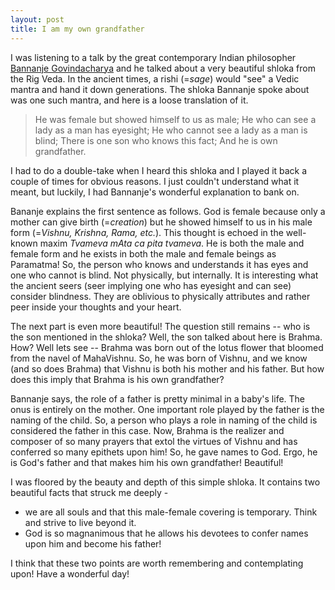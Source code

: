 ```yaml
---
layout: post
title: I am my own grandfather
---
```

I was listening to a talk by the great contemporary Indian philosopher [Bannanje Govindacharya](http://en.wikipedia.org/wiki/Bannanje_Govindacharya) and he talked about a very beautiful shloka from the Rig Veda. In the ancient times, a rishi (=*sage*) would "see" a Vedic mantra and hand it down generations. The shloka Bannanje spoke about was one such mantra, and here is a loose translation of it.  
<blockquote>
He was female but showed himself to us as male;
He who can see a lady as a man has eyesight;
He who cannot see a lady as a man is blind;
There is one son who knows this fact; 
And he is own grandfather.
</blockquote>

<!--more-->

I had to do a double-take when I heard this shloka and I played it back a couple of times for obvious reasons. I just couldn't understand what it meant, but luckily, I had Bannanje's wonderful explanation to bank on. 

Bananje explains the first sentence as follows. God is female because only a mother can give birth (=*creation*) but he showed himself to us in his male form (=*Vishnu, Krishna, Rama, etc.*). This thought is echoed in the well-known maxim *Tvameva mAta ca pita tvameva*. He is both the male and female form and he exists in both the male and female beings as Paramatma! So, the person who knows and understands it has eyes and one who cannot is blind. Not physically, but internally. It is interesting what the ancient seers (seer implying one who has eyesight and can see) consider blindness. They are oblivious to physically attributes and rather peer inside your thoughts and your heart. 

The next part is even more beautiful! The question still remains -- who is the son mentioned in the shloka? Well, the son talked about here is Brahma. How? Well lets see  -- Brahma was born out of the lotus flower that bloomed from the navel of MahaVishnu. So, he was born of Vishnu, and we know (and so does Brahma) that Vishnu is both his mother and his father. But how does this imply that Brahma is his own grandfather?

Bannanje says, the role of a father is pretty minimal in a baby's life. The onus is entirely on the mother. One important role played by the father is the naming of the child. So, a person who plays a role in naming of the child is considered the father in this case. Now, Brahma is the realizer and composer of so many prayers that extol the virtues of Vishnu and has conferred so many epithets upon him! So, he gave names to God. Ergo, he is God's father and that makes him his own grandfather! Beautiful!

I was floored by the beauty and depth of this simple shloka. It contains two beautiful facts that struck me deeply -

+ we are all souls and that this male-female covering is temporary. Think and strive to live beyond it.
+ God is so magnanimous that he allows his devotees to confer names upon him and become his father!

I think that these two points are worth remembering and contemplating upon! Have a wonderful day!
